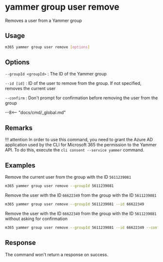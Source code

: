 # yammer group user remove

Removes a user from a Yammer group

## Usage

```sh
m365 yammer group user remove [options]
```

## Options

`--groupId <groupId>`
: The ID of the Yammer group

`--id [id]`
: ID of the user to remove from the group. If not specified, removes the current user

`--confirm`
: Don't prompt for confirmation before removing the user from the group

--8<-- "docs/cmd/_global.md"

## Remarks

!!! attention
    In order to use this command, you need to grant the Azure AD application used by the CLI for Microsoft 365 the permission to the Yammer API. To do this, execute the `cli consent --service yammer` command.

## Examples

Remove the current user from the group with the ID `5611239081`

```sh
m365 yammer group user remove --groupId 5611239081
```

Remove the user with the ID `66622349` from the group with the ID `5611239081`

```sh
m365 yammer group user remove --groupId 5611239081 --id 66622349
```

Remove the user with the ID `66622349` from the group with the ID `5611239081` without asking for confirmation

```sh
m365 yammer group user remove --groupId 5611239081 --id 66622349 --confirm
```

## Response

The command won't return a response on success.
